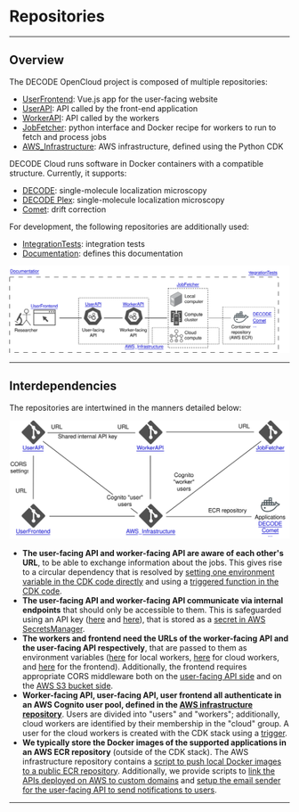# Repositories

---

## Overview
The DECODE OpenCloud project is composed of multiple repositories:

* [UserFrontend](https://github.com/ries-lab/DECODE_Cloud_UserFrontend): Vue.js app for the user-facing website
* [UserAPI](https://github.com/ries-lab/DECODE_Cloud_UserAPI): API called by the front-end application
* [WorkerAPI](https://github.com/ries-lab/DECODE_Cloud_WorkerAPI): API called by the workers
* [JobFetcher](https://github.com/ries-lab/DECODE_Cloud_JobFetcher): python interface and Docker recipe for workers to run to fetch and process jobs
* [AWS_Infrastructure](https://github.com/ries-lab/DECODE_AWS_Infrastructure): AWS infrastructure, defined using the Python CDK

DECODE Cloud runs software in Docker containers with a compatible structure.
Currently, it supports:

* [DECODE](https://github.com/ries-lab/DECODE_Internal/tree/dockerfile_stable): single-molecule localization microscopy
* [DECODE Plex](https://github.com/ries-lab/DECODE_Internal/tree/future/dockerfile): single-molecule localization microscopy
* [Comet](https://github.com/ries-lab/Comet): drift correction

For development, the following repositories are additionally used:

* [IntegrationTests](https://github.com/ries-lab/DECODE_Cloud_IntegrationTests): integration tests
* [Documentation](https://github.com/ries-lab/DECODE_Cloud_Documentation): defines this documentation

![](./graphics/repos_overview.drawio.svg)

---

## Interdependencies
The repositories are intertwined in the manners detailed below:

![](./graphics/repos_dependencies.drawio.svg)

* **The user-facing API and worker-facing API are aware of each other's URL**, to be able to exchange information about the jobs.
  This gives rise to a circular dependency that is resolved by [setting one environment variable in the CDK code directly](https://github.com/ries-lab/DECODE_AWS_Infrastructure/blob/main/stack/apis/infrastructure.py) and using a [triggered function in the CDK code](https://github.com/ries-lab/DECODE_AWS_Infrastructure/tree/main/stack/apis/runtime/api_trigger).
* **The user-facing API and worker-facing API communicate via internal endpoints** that should only be accessible to them.
  This is safeguarded using an API key ([here](https://github.com/ries-lab/DECODE_Cloud_UserAPI/blob/main/api/dependencies.py) and [here](https://github.com/ries-lab/DECODE_Cloud_WorkerAPI/blob/main/workerfacing_api/dependencies.py)), that is stored as a [secret in AWS SecretsManager](https://github.com/ries-lab/DECODE_AWS_Infrastructure/blob/main/stack/apis/infrastructure.py).
* **The workers and frontend need the URLs of the worker-facing API and the user-facing API respectively**, that are passed to them as environment variables ([here](https://github.com/ries-lab/DECODE_Cloud_JobFetcher/blob/main/.env.example) for local workers, [here](https://github.com/ries-lab/DECODE_AWS_Infrastructure/blob/main/stack/worker/infrastructure.py) for cloud workers, and [here](https://github.com/ries-lab/DECODE_Cloud_UserFrontend/blob/main/src/main.js) for the frontend).
  Additionally, the frontend requires appropriate CORS middleware both on the [user-facing API side](https://github.com/ries-lab/DECODE_Cloud_UserAPI/blob/main/api/main.py) and on the [AWS S3 bucket side](https://github.com/ries-lab/DECODE_AWS_Infrastructure/blob/main/stack/data/infrastructure.py).
* **Worker-facing API, user-facing API, user frontend all authenticate in an AWS Cognito user pool, defined in the [AWS infrastructure repository](https://github.com/ries-lab/DECODE_AWS_Infrastructure/blob/main/stack/apis/infrastructure.py)**.
  Users are divided into "users" and "workers"; additionally, cloud workers are identified by their membership in the "cloud" group.
  A user for the cloud workers is created with the CDK stack using a [trigger](https://github.com/ries-lab/DECODE_AWS_Infrastructure/tree/main/stack/apis/runtime/cognito_worker_user_trigger).
* **We typically store the Docker images of the supported applications in an AWS ECR repository** (outside of the CDK stack).
  The AWS infrastructure repository contains a [script to push local Docker images to a public ECR repository](https://github.com/ries-lab/DECODE_AWS_Infrastructure/blob/main/scripts/push_local_dockerimage.py).
  Additionally, we provide scripts to [link the APIs deployed on AWS to custom domains](https://github.com/ries-lab/DECODE_AWS_Infrastructure/blob/main/scripts/link_custom_domain.py) and [setup the email sender for the user-facing API to send notifications to users](https://github.com/ries-lab/DECODE_AWS_Infrastructure/blob/main/scripts/link_email_sender.py).

---
